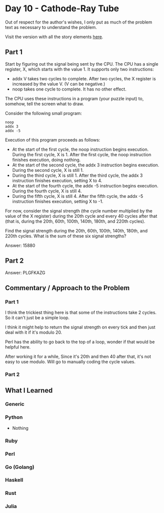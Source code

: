 # Day 10 - Cathode-Ray Tube

Out of respect for the author's wishes, I only put as much of the problem text as necessary to understand the problem.

Visit the version with all the story elements [here](https://adventofcode.com/2022/day/10).

## Part 1
Start by figuring out the signal being sent by the CPU. The CPU has a single register, X, which starts with the value 1. It supports only two instructions:

- addx V takes two cycles to complete. After two cycles, the X register is increased by the value V. (V can be negative.)
- noop takes one cycle to complete. It has no other effect.

The CPU uses these instructions in a program (your puzzle input) to, somehow, tell the screen what to draw.

Consider the following small program:
```
noop
addx 3
addx -5
```
Execution of this program proceeds as follows:

- At the start of the first cycle, the noop instruction begins execution. During the first cycle, X is 1. After the first cycle, the noop instruction finishes execution, doing nothing.
- At the start of the second cycle, the addx 3 instruction begins execution. During the second cycle, X is still 1.
- During the third cycle, X is still 1. After the third cycle, the addx 3 instruction finishes execution, setting X to 4.
- At the start of the fourth cycle, the addx -5 instruction begins execution. During the fourth cycle, X is still 4.
- During the fifth cycle, X is still 4. After the fifth cycle, the addx -5 instruction finishes execution, setting X to -1.

For now, consider the signal strength (the cycle number multiplied by the value of the X register) during the 20th cycle and every 40 cycles after that (that is, during the 20th, 60th, 100th, 140th, 180th, and 220th cycles).

Find the signal strength during the 20th, 60th, 100th, 140th, 180th, and 220th cycles. What is the sum of these six signal strengths?

Answer: 15880

## Part 2

Answer: PLGFKAZG
## Commentary / Approach to the Problem
### Part 1
I think the trickiest thing here is that some of the instructions take 2 cycles. So it can't just be a simple loop. 

I think it might help to return the signal strength on every tick and then just deal with it if it's modulo 20.

Perl has the ability to go back to the top of a loop, wonder if that would be helpful here.

After working it for a while, Since it's 20th and then 40 after that, it's not easy to use modulo. Will go to manually coding the cycle values.
### Part 2

## What I Learned

### Generic

### Python
- Nothing
### Ruby

### Perl

### Go (Golang)

### Haskell

### Rust

### Julia
    